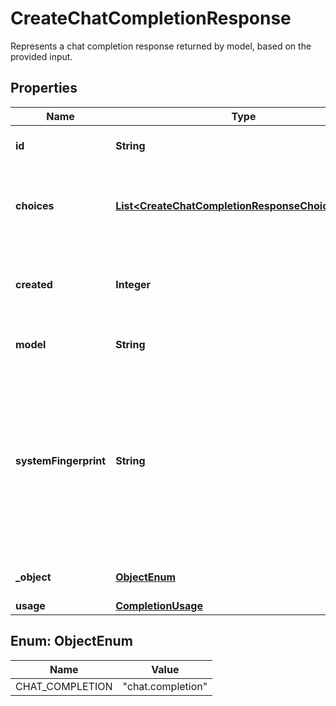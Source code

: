 

# CreateChatCompletionResponse

Represents a chat completion response returned by model, based on the provided input.

## Properties

| Name | Type | Description | Notes |
|------------ | ------------- | ------------- | -------------|
|**id** | **String** | A unique identifier for the chat completion. |  |
|**choices** | [**List&lt;CreateChatCompletionResponseChoicesInner&gt;**](CreateChatCompletionResponseChoicesInner.md) | A list of chat completion choices. Can be more than one if &#x60;n&#x60; is greater than 1. |  |
|**created** | **Integer** | The Unix timestamp (in seconds) of when the chat completion was created. |  |
|**model** | **String** | The model used for the chat completion. |  |
|**systemFingerprint** | **String** | This fingerprint represents the backend configuration that the model runs with.  Can be used in conjunction with the &#x60;seed&#x60; request parameter to understand when backend changes have been made that might impact determinism.  |  [optional] |
|**_object** | [**ObjectEnum**](#ObjectEnum) | The object type, which is always &#x60;chat.completion&#x60;. |  |
|**usage** | [**CompletionUsage**](CompletionUsage.md) |  |  [optional] |



## Enum: ObjectEnum

| Name | Value |
|---- | -----|
| CHAT_COMPLETION | &quot;chat.completion&quot; |



